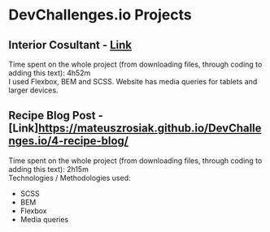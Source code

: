 # DevChallenges.io Projects

## Interior Cosultant - [Link](https://mateuszrosiak.github.io/DevChallenges.io/3-interior-consultant)
Time spent on the whole project (from downloading files, through coding to adding this text): 4h52m  
I used Flexbox, BEM and SCSS. Website has media queries for tablets and larger devices.  
  
## Recipe Blog Post - [Link]https://mateuszrosiak.github.io/DevChallenges.io/4-recipe-blog/
Time spent on the whole project (from downloading files, through coding to adding this text): 2h15m  
Technologies / Methodologies used:
* SCSS
* BEM
* Flexbox
* Media queries